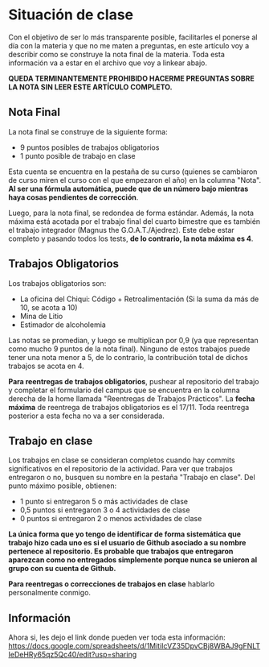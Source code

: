 # Situación de clase

Con el objetivo de ser lo más transparente posible, facilitarles el ponerse al día con la materia y que no me maten a preguntas, en este artículo voy a describir como se construye la nota final de la materia. Toda esta información va a estar en el archivo que voy a linkear abajo.

**QUEDA TERMINANTEMENTE PROHIBIDO HACERME PREGUNTAS SOBRE LA NOTA SIN LEER ESTE ARTÍCULO COMPLETO.**

## Nota Final
La nota final se construye de la siguiente forma:

- 9 puntos posibles de trabajos obligatorios
- 1 punto posible de trabajo en clase

Esta cuenta se encuentra en la pestaña de su curso (quienes se cambiaron de curso miren el curso con el que empezaron el año) en la columna "Nota". **Al ser una fórmula automática, puede que de un número bajo mientras haya cosas pendientes de corrección**.

Luego, para la nota final, se redondea de forma estándar. Además, la nota máxima está acotada por el trabajo final del cuarto bimestre que es también el trabajo integrador (Magnus the G.O.A.T./Ajedrez). Este debe estar completo y pasando todos los tests, **de lo contrario, la nota máxima es 4**.

## Trabajos Obligatorios

Los trabajos obligatorios son:

- La oficina del Chiqui: Código + Retroalimentación (Si la suma da más de 10, se acota a 10)
- Mina de Litio
- Estimador de alcoholemia

Las notas se promedian, y luego se multiplican por 0,9 (ya que representan como mucho 9 puntos de la nota final). Ninguno de estos trabajos puede tener una nota menor a 5, de lo contrario, la contribución total de dichos trabajos se acota en 4.

**Para reentregas de trabajos obligatorios**, pushear al repositorio del trabajo y completar el formulario del campus que se encuentra en la columna derecha de la home llamada "Reentregas de Trabajos Prácticos". La **fecha máxima** de reentrega de trabajos obligatorios es el 17/11. Toda reentrega posterior a esta fecha no va a ser considerada.

## Trabajo en clase

Los trabajos en clase se consideran completos cuando hay commits significativos en el repositorio de la actividad. Para ver que trabajos entregaron o no, busquen su nombre en la pestaña "Trabajo en clase". Del punto máximo posible, obtienen:

- 1 punto si entregaron 5 o más actividades de clase
- 0,5 puntos si entregaron 3 o 4 actividades de clase
- 0 puntos si entregaron 2 o menos actividades de clase

**La única forma que yo tengo de identificar de forma sistemática que trabajo hizo cada uno es si el usuario de Github asociado a su nombre pertenece al repositorio. Es probable que trabajos que entregaron aparezcan como no entregados simplemente porque nunca se unieron al grupo con su cuenta de Github.**

**Para reentregas o correcciones de trabajos en clase** hablarlo personalmente conmigo.

## Información

Ahora si, les dejo el link donde pueden ver toda esta información: https://docs.google.com/spreadsheets/d/1MitiIcVZ35DpvCBj8WBAJ9gFNLTIeDeHRy65qz5Qc40/edit?usp=sharing
